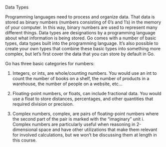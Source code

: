 Data Types

Programming languages need to process and organize data. That data is stored as binary numbers (numbers consisting of 0’s and 1’s) in the memory of your computer. In this way, binary numbers are used to represent many different things. Data types are designations by a programming language about what information is being stored. Go comes with a number of basic types, data types built into the programming language. It’s also possible to create your own types that combine these basic types into something more complex, but let’s first cover the data that you can store by default in Go.

Go has three basic categories for numbers:

1. Integers, or ints, are whole/counting numbers. You would use an int to count the number of books on a shelf, the number of products in a warehouse, the number of people on a website, etc…

2. Floating-point numbers, or floats, can include fractional data. You would use a float to store distances, percentages, and other quantities that required division or precision.

3. Complex numbers, complex, are pairs of floating-point numbers where the second part of the pair is marked with the “imaginary” unit i. Complex numbers are particularly useful when reasoning in 2-dimensional space and have other utilizations that make them relevant for involved calculations, but we won’t be discussing them at length in this course.